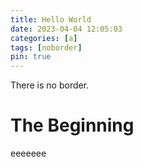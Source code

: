 ```yaml
---
title: Hello World
date: 2023-04-04 12:05:03 
categories: [a]
tags: [noborder]
pin: true
---
```


There is no border.

# The Beginning

eeeeeee

<!--
<script src="https://giscus.app/client.js"
        data-repo="kinneeth000/kinneeth000.github.io"
        data-repo-id="R_kgDOK3I_Ig"
        data-category="Announcements"
        data-category-id="DIC_kwDOK3I_Is4CblFS"
        data-mapping="pathname"
        data-strict="1"
        data-reactions-enabled="1"
        data-emit-metadata="0"
        data-input-position="top"
        data-theme="noborder_dark"
        data-lang="en"
        data-loading="lazy"
        crossorigin="anonymous"
        async>
</script>-->
